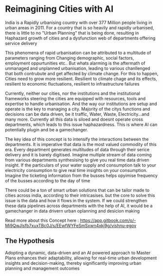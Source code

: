 # Reimagining Cities with AI
India is a Rapidly urbanising country with over 377 Million people living in urban areas in 2011. For a country that is so heavily and rapidly urbanised, there is little to no "Urban Planning" that is being done, resulting in Haphazard growth of cities and a dysfunction web of departments offering service delivery

This phenomena of rapid urbanisation can be attributed to a multitude of parameters ranging from Changing demographic, social factors, employment oppurtunities etc.. But whats alarming is the aftermath of unmanaged and unplanned urbanisation, leading to various chanllenged that both contrubute and get affected by climate change. For this to happen, Cities need to grow more resilient. Resilient to climate chage and its effects, resilient to economic fluctuations, resilient to infrastructure failures

Currently, neither our cities, nor the institutions and the institutional frameworks steering the cities are equipped with resources, tools and expertise to handle urbanisation. And the way our institutions are setup and operate is the key to managing a city. Majority of the citys functions and decisions can be data driven, be it traffic, Water, Waste, Electricity...and many more. Currently all this data is siloed and doesnt operate cross departments, which leads to this issue haphazardness. This is where AI can potentially plugin and be a gamechanger. 

The key idea of this concept is to intensify the interactions between the departments. It is imperative that data is the most valued commodity of this era. Every department generates multitudes of data through their serice delivery and it is barely digitised. Imagine multiple stream of data coming from various departments synthesising to give you real time data driven insight. If the particulars of your water supply and consumption talk to your electricity consumption to give real time insights on your consumption. Imagine the ticketing information from the busses helps opyimise frequency of the busses according to the day of time

There could be a ton of smart urban solutions that can be tailor made to cities across india, according to their intricasises. but the core to solve this issue is the data and how it flows in the system. If we could strengthen these data pipelines across departments with the help of AI, it would be a gamechanger in data drivern urban oplanning and desicion making

Read more about this Concept here : https://app.gitbook.com/o/-Mi9QwJlsfb7xuxTBc0J/s/EEwfWYFeSmSxwn4xkj9g/vishnu-egov

##  The Hypothesis ##

Adopting a dynamic, data-driven and an AI powered approach to Master Plans enhances their adaptability, allowing for real-time urban development insights and decision-making, thereby significantly improving urban planning and management outcomes

